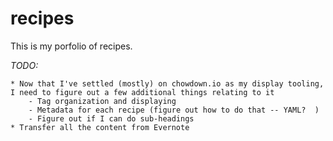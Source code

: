 # recipes

This is my porfolio of recipes.  

_TODO:_

    * Now that I've settled (mostly) on chowdown.io as my display tooling, I need to figure out a few additional things relating to it
        - Tag organization and displaying
        - Metadata for each recipe (figure out how to do that -- YAML?  )
        - Figure out if I can do sub-headings   
    * Transfer all the content from Evernote 
